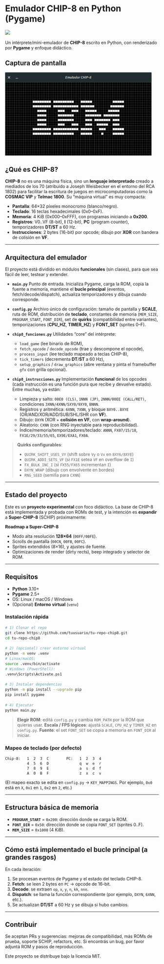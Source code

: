 # Emulador CHIP-8 en Python (Pygame)
<span><img src="https://img.shields.io/badge/Python-FFD43B?style=for-the-badge&logo=python&logoColor=blue"/></span>

Un intérprete/mini-emulador de **CHIP-8** escrito en Python, con renderizado por **Pygame** y enfoque didáctico.

## Captura de pantalla

<span><img src="https://github.com/VintaBytes/CHIP-8_Emulator/blob/main/captura.png"  width="480px"/></span>

## ¿Qué es CHIP-8?

**CHIP-8** no es una máquina física, sino un **lenguaje interpretado** creado a mediados de los 70 (atribuido a Joseph Weisbecker en el entorno del RCA 1802) para facilitar la escritura de juegos en microcomputadoras como la **COSMAC VIP** y **Telmac 1800**. Su “máquina virtual” es muy compacta:

* **Pantalla**: 64×32 píxeles monocromo (blanco/negro).
* **Teclado**: 16 teclas hexadecimales (0x0–0xF).
* **Memoria**: 4 KiB (0x000–0xFFF), con programas iniciando a **0x200**.
* **Registros**: V0..VF (8-bit), **I** (12-bit), **PC** (program counter), temporizadores **DT/ST** a 60 Hz.
* **Instrucciones**: 2 bytes (16-bit) por opcode; dibujo por **XOR** con bandera de colisión en **VF**.

---

## Arquitectura del emulador

El proyecto está dividido en módulos **funcionales** (sin clases), para que sea fácil de leer, testear y extender.

* **`main.py`**
  Punto de entrada. Inicializa Pygame, carga la ROM, copia la fuente a memoria, mantiene el **bucle principal** (eventos, fetch/decode/dispatch), actualiza temporizadores y dibuja cuando corresponde.

* **`config.py`**
  Archivo único de configuración: tamaño de pantalla y **SCALE**, ruta de ROM, distribución de **teclado**, constantes de memoria (`MEM_SIZE`, `PROGRAM_START`, `FONT_DIR`), set de **quirks** (compatibilidad entre variantes), temporizaciones (**CPU\_HZ**, **TIMER\_HZ**) y **FONT\_SET** (sprites 0–F).

* **`chip8_funciones.py`**
  Utilidades “core” del intérprete:

  * `load_game` (lee binario de ROM),
  * `fetch_opcode` / `decode_opcode` (trae y descompone el opcode),
  * `process_input` (lee teclado mapeado a teclas CHIP-8),
  * `tick_timers` (decrementa **DT**/**ST** a 60 Hz),
  * `setup_graphics` / `draw_graphics` (abre ventana y pinta el framebuffer `gfx` con grilla opcional).

* **`chip8_instrucciones.py`**
  Implementación **funcional** de los opcodes (cada instrucción es una función pura que recibe y devuelve estado). Entre muchas, ya están:

  * Limpieza y salto: `00E0 (CLS)`, `1NNN (JP)`, `2NNN/00EE (CALL/RET)`, condiciones `3XNN/4XNN/5XY0/9XY0`, `BNNN`.
  * Registros y aritmética: `6XNN`, `7XNN`, y bloque `8XY0..8XYE` (OR/AND/XOR/ADD/SUB/SHL/SHR con **VF**).
  * Dibujo: `DXYN` (XOR + **colisión en VF**, con **wrap-around**).
  * Aleatorio: `CXNN` (con RNG inyectable para reproducibilidad).
  * Índice/memoria/temporizadores/teclado: `ANNN`, `FX07/15/18`, `FX1E/29/33/55/65`, `EX9E/EXA1`, `FX0A`.

> **Quirks configurables**:
>
> * `QUIRK_SHIFT_USES_VY` (shift sobre `Vy` o `Vx` en `8XY6/8XYE`)
> * `QUIRK_ADDI_SETS_VF` (si `FX1E` setea `VF` en overflow de `I`)
> * `FX_BULK_INC_I` (si `FX55/FX65` incrementan `I`)
> * `DXYN_WRAP` (dibujo con envolvente en bordes)
> * `RNG_SEED` (semilla para `CXNN`)

---

## Estado del proyecto

Este es un **proyecto experimental** con foco didáctico. La base de CHIP-8 está implementada y probada con ROMs de test, y la intención es **expandir** a **Super-CHIP-8** (SCHIP) próximamente:

**Roadmap a Super-CHIP-8**

* Modo alta resolución **128×64** (`00FF/00FE`).
* Scrolls de pantalla (`00CN`, `00FB`, `00FC`).
* Sprites extendidos (8×16), y ajustes de fuente.
* Optimizaciones de render (dirty rects), beep integrado y selector de ROM.

---

## Requisitos

* **Python** 3.10+
* **Pygame** 2.5+
* OS: Linux / macOS / Windows
* (Opcional) **Entorno virtual** (`venv`)

### Instalación rápida

```bash
# 1) Clonar el repo
git clone https://github.com/tuusuario/tu-repo-chip8.git
cd tu-repo-chip8

# 2) (opcional) crear entorno virtual
python -m venv .venv
# Linux/macOS:
source .venv/bin/activate
# Windows (PowerShell):
.venv\Scripts\Activate.ps1

# 3) Instalar dependencias
python -m pip install --upgrade pip
pip install pygame

# 4) Ejecutar
python main.py
```

> **Elegir ROM**: editá `config.py` y cambia `ROM_PATH` por la ROM que quieras usar.
> **Escala / FPS lógicos**: ajustá `SCALE`, `CPU_HZ` y `TIMER_HZ` en `config.py`.
> **Fuente**: el set `FONT_SET` se copia a memoria en `FONT_DIR` al iniciar.

### Mapeo de teclado (por defecto)

```
Chip-8:   1  2  3  C        PC:   1  2  3  4
          4  5  6  D              q  w  e  r
          7  8  9  E              a  s  d  f
          A  0  B  F              z  x  c  v
```

(El mapeo exacto se edita en `config.py` → `KEY_MAPPINGS`. Por ejemplo, `0x0` está en `X`, `0x1` en `1`, `0x2` en `2`, etc.)

---

## Estructura básica de memoria

* **`PROGRAM_START`** = `0x200`: dirección donde se carga la ROM.
* **`FONT_DIR`** = `0x50`: dirección donde se copia `FONT_SET` (sprites 0..F).
* **`MEM_SIZE`** = `0x1000` (4 KiB).

---

## Cómo está implementado el bucle principal (a grandes rasgos)

En cada iteración:

1. Se procesan eventos de Pygame y el estado del teclado CHIP-8.
2. **Fetch**: se leen 2 bytes en `PC` → opcode de 16-bit.
3. **Decode**: se extraen `op`, `x`, `y`, `n`, `kk`, `nnn`.
4. **Dispatch**: se llama la función correspondiente (por ejemplo, `DXYN`, `6XNN`, etc.).
5. Se actualizan **DT/ST** a 60 Hz y se dibuja si hubo cambios.

---

## Contribuir

Se aceptan PRs y sugerencias: mejoras de compatibilidad, más ROMs de prueba, soporte SCHIP, refactors, etc.
Si encontrás un bug, por favor adjuntá ROM y pasos de reproducción.

Este proyecto se distribuye bajo la licencia MIT.
